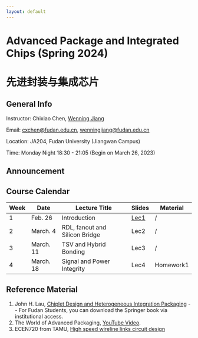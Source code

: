 ```yaml
---
layout: default
---
```


# Advanced Package and Integrated Chips (Spring 2024)
# 先进封装与集成芯片

## General Info

Instructor: Chixiao Chen, [Wenning Jiang](https://fics.fudan.edu.cn/99/ec/c22621a432620/page.htm)

Email: cxchen@fudan.edu.cn, wenningjiang@fudan.edu.cn

Location: JA204, Fudan University (Jiangwan Campus)

Time: Monday Night 18:30 - 21:05 (Begin on March 26, 2023)

## Announcement


## Course Calendar

 Week | Date | Lecture Title | Slides | Material|
 ---- |  ---- |-----|-----|----|
1| Feb. 26 | Introduction | [Lec1](./chiplet01.pdf) | / |
2| March. 4 | RDL, fanout and Silicon Bridge | Lec2 | / |
3| March. 11 | TSV and Hybrid Bonding | Lec3 | / |
4| March. 18 | Signal and Power Integrity | Lec4 | Homework1 |


## Reference Material

1. John H. Lau, [Chiplet Design and Heterogeneous Integration Packaging](https://link.springer.com/book/10.1007/978-981-19-9917-8) -- For Fudan Students, you can download the Springer book via institutional access.
2. The World of Advanced Packaging, [YouTube Video](https://youtu.be/-egYoxajTz0?si=zYukszzz4EPon9Cf).
3. ECEN720 from TAMU, [High speed wireline links circuit design](https://people.engr.tamu.edu/spalermo/ecen720.html)
